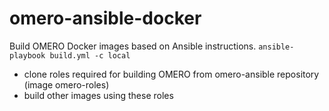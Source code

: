 # omero-ansible-docker

Build OMERO Docker images based on Ansible instructions.
`ansible-playbook build.yml -c local`

- clone roles required for building OMERO from omero-ansible repository (image omero-roles)
- build other images using these roles 

